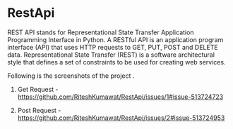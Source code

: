 # RestApi
REST API stands for Representational State Transfer Application Programming Interface in Python.
A RESTful API is an application program interface (API) that uses HTTP requests to GET, PUT, POST and DELETE data. Representational State Transfer (REST) is a software architectural style that defines a set of constraints to be used for creating web services.

Following is the screenshots of the project .

1. Get Request -
https://github.com/RiteshKumawat/RestApi/issues/1#issue-513724723

2. Post Request -
https://github.com/RiteshKumawat/RestApi/issues/2#issue-513724953
